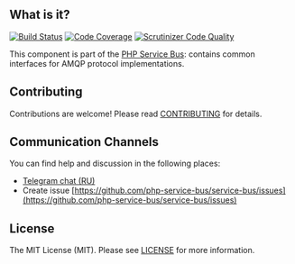 ## What is it?
[![Build Status](https://travis-ci.org/php-service-bus/transport-amqp.svg?branch=v3.3)](https://travis-ci.org/php-service-bus/transport-amqp)
[![Code Coverage](https://scrutinizer-ci.com/g/php-service-bus/transport-amqp/badges/coverage.png?b=v3.3)](https://scrutinizer-ci.com/g/php-service-bus/transport-amqp/?branch=v3.3)
[![Scrutinizer Code Quality](https://scrutinizer-ci.com/g/php-service-bus/transport-amqp/badges/quality-score.png?b=v3.3)](https://scrutinizer-ci.com/g/php-service-bus/transport-amqp/?branch=v3.3)

This component is part of the [PHP Service Bus](https://github.com/php-service-bus/service-bus): contains common interfaces for AMQP protocol implementations.

## Contributing
Contributions are welcome! Please read [CONTRIBUTING](CONTRIBUTING.md) for details.

## Communication Channels
You can find help and discussion in the following places:
* [Telegram chat (RU)](https://t.me/php_service_bus)
* Create issue [https://github.com/php-service-bus/service-bus/issues](https://github.com/php-service-bus/service-bus/issues)

## License

The MIT License (MIT). Please see [LICENSE](LICENSE.md) for more information.
